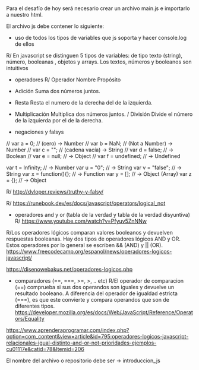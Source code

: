 #

Para el desafío de hoy será necesario crear un archivo main.js e importarlo a nuestro html.

El archivo js debe contener lo siguiente:

- uso de todos los tipos de variables que js soporta y hacer console.log de ellos

R/ En javascript se distinguen 5 tipos de variables: de tipo texto (string), número, booleanas , objetos y arrays. Los textos, números y booleanos son intuitivos

- operadores
  R/
  Operador Nombre Propósito

* Adición Suma dos números juntos.

- Resta Resta el numero de la derecha del de la izquierda.

* Multiplicación Multiplica dos números juntos.
  / División Divide el número de la izquierda por el de la derecha.

- negaciones y falsys

// var a = 0; // (cero) -> Number
// var b = NaN; // (Not a Number) -> Number
// var c = ""; // (cadena vacía) -> String
// var d = false; // -> Boolean
// var e = null; // -> Object
// var f = undefined; // -> Undefined

var t = Infinity; // -> Number
var u = "0"; // -> String
var v = "false"; // -> String
var x = function(){}; // -> Function
var y = []; // -> Object (Array)
var z = {}; // -> Object

R/ http://dvloper.reviews/truthy-y-falsy/

R/ https://runebook.dev/es/docs/javascript/operators/logical_not

- operadores and y or (tabla de la verdad y tabla de la verdad disyuntiva)
  R/
  https://www.youtube.com/watch?v=Pfyuv5ZnNNw

R/Los operadores lógicos comparan valores booleanos y devuelven respuestas booleanas. Hay dos tipos de operadores lógicos AND y OR. Estos operadores por lo general se escriben && (AND) y || (OR).
https://www.freecodecamp.org/espanol/news/operadores-logicos-javascript/

https://disenowebakus.net/operadores-logicos.php

- comparadores (==, ===, >=, >, .. etc)
  R/El operador de comparacion (==) comprueba si sus dos operandos son iguales y devuelve un resultado booleano. A diferencia del operador de igualdad estricta (===), es que este convierte y compara operandos que son de diferentes tipos.
  https://developer.mozilla.org/es/docs/Web/JavaScript/Reference/Operators/Equality

https://www.aprenderaprogramar.com/index.php?option=com_content&view=article&id=795:operadores-logicos-javascript-relacionales-igual-distinto-and-or-not-prioridades-ejemplos-cu01117e&catid=78&Itemid=206

El nombre del archivo o repositorio debe ser → introduccion_js
